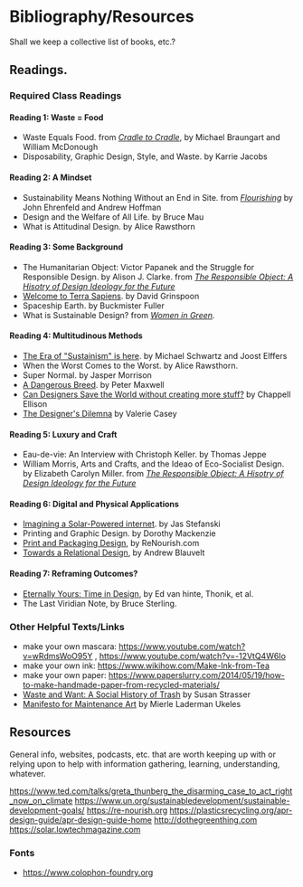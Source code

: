 
# Bibliography/Resources

Shall we keep a collective list of books, etc.?

## Readings.

### Required Class Readings

#### Reading 1: Waste = Food
- Waste Equals Food. from [_Cradle to Cradle_](http://www.worldcat.org/oclc/643617322), by Michael Braungart and William McDonough
- Disposability, Graphic Design, Style, and Waste. by Karrie Jacobs

#### Reading 2: A Mindset
- Sustainability Means Nothing Without an End in Site. from [_Flourishing_](http://www.worldcat.org/oclc/1058773157) by John Ehrenfeld and Andrew Hoffman
- Design and the Welfare of All Life. by Bruce Mau
- What is Attitudinal Design. by Alice Rawsthorn

#### Reading 3: Some Background
- The Humanitarian Object: Victor Papanek and the Struggle for Responsible Design. by Alison J. Clarke. from [_The Responsible Object: A Hisotry of Design Ideology for the Future_](http://www.worldcat.org/oclc/1014288713)
- [Welcome to Terra Sapiens](https://aeon.co/essays/enter-the-sapiezoic-a-new-aeon-of-self-aware-global-change). by David Grinspoon
- Spaceship Earth. by Buckmister Fuller
- What is Sustainable Design? from [_Women in Green_](http://www.worldcat.org/oclc/896798993).

#### Reading 4: Multitudinous Methods
- [The Era of "Sustainism" is here](https://www.sustainism.com/www.sustainism.com/statement.html). by Michael Schwartz and Joost Elffers
- When the Worst Comes to the Worst. by Alice Rawsthorn.
- Super Normal. by Jasper Morrison
- [A Dangerous Breed](https://www.readingdesign.org/dangerous-breed). by Peter Maxwell
- [Can Designers Save the World without creating more stuff?](https://medium.com/@chappelltracker/can-designers-save-the-world-without-creating-more-stuff-f3a6e5272a56) by Chappell Ellison
- [The Designer's Dilemna](https://www.readingdesign.org/the-designers-dilemma) by Valerie Casey

#### Reading 5: Luxury and Craft
- Eau-de-vie: An Interview with Christoph Keller. by Thomas Jeppe
- William Morris, Arts and Crafts, and the Ideao of Eco-Socialist Design. by Elizabeth Carolyn Miller. from [_The Responsible Object: A Hisotry of Design Ideology for the Future_](http://www.worldcat.org/oclc/1014288713)

#### Reading 6: Digital and Physical Applications
- [Imagining a Solar-Powered internet](https://walkerart.org/magazine/low-tech-magazine-kris-de-decker). by Jas Stefanski
- Printing and Graphic Design. by Dorothy Mackenzie
- [Print and Packaging Design](https://re-nourish.org/print-packaging-design/), by ReNourish.com
- [Towards a Relational Design](https://designobserver.com/feature/towards-relational-design/7557), by Andrew Blauvelt

#### Reading 7: Reframing Outcomes?
- [Eternally Yours: Time in Design](http://www.worldcat.org/oclc/58421900), by Ed van hinte, Thonik, et al.
- The Last Viridian Note, by Bruce Sterling.

### Other Helpful Texts/Links

- make your own mascara: https://www.youtube.com/watch?v=wRdmsWoO95Y ,  https://www.youtube.com/watch?v=-12VtQ4W6Io
- make your own ink: https://www.wikihow.com/Make-Ink-from-Tea
- make your own paper: https://www.paperslurry.com/2014/05/19/how-to-make-handmade-paper-from-recycled-materials/
- [Waste and Want: A Social History of Trash](http://www.worldcat.org/oclc/845213429) by Susan Strasser
- [Manifesto for Maintenance Art](https://www.arnolfini.org.uk/blog/manifesto-for-maintenance-art-1969/Ukeles_MANIFESTO.pdf) by Mierle Laderman Ukeles

## Resources

General info, websites, podcasts, etc. that are worth keeping up with or relying upon to help with information gathering, learning, understanding, whatever.

https://www.ted.com/talks/greta_thunberg_the_disarming_case_to_act_right_now_on_climate
https://www.un.org/sustainabledevelopment/sustainable-development-goals/
https://re-nourish.org
https://plasticsrecycling.org/apr-design-guide/apr-design-guide-home
http://dothegreenthing.com
https://solar.lowtechmagazine.com

### Fonts
- https://www.colophon-foundry.org 
